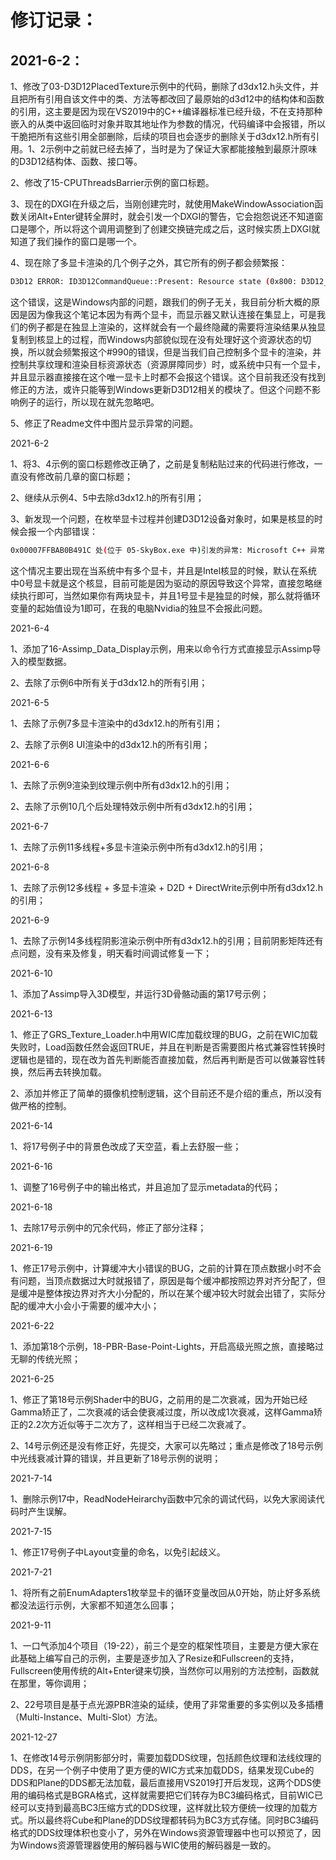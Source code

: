 # 修订记录：

## 2021-6-2：

1、修改了03-D3D12PlacedTexture示例中的代码，删除了d3dx12.h头文件，并且把所有引用自该文件中的类、方法等都改回了最原始的d3d12中的结构体和函数的引用，这主要是因为现在VS2019中的C++编译器标准已经升级，不在支持那种嵌入的从类中返回临时对象并取其地址作为参数的情况，代码编译中会报错，所以干脆把所有这些引用全部删除，后续的项目也会逐步的删除关于d3dx12.h所有引用。1、2示例中之前就已经去掉了，当时是为了保证大家都能接触到最原汁原味的D3D12结构体、函数、接口等。

2、修改了15-CPUThreadsBarrier示例的窗口标题。

3、现在的DXGI在升级之后，当刚创建完时，就使用MakeWindowAssociation函数关闭Alt+Enter键转全屏时，就会引发一个DXGI的警告，它会抱怨说还不知道窗口是哪个，所以将这个调用调整到了创建交换链完成之后，这时候实质上DXGI就知道了我们操作的窗口是哪一个。

4、现在除了多显卡渲染的几个例子之外，其它所有的例子都会频繁报：

```sh
D3D12 ERROR: ID3D12CommandQueue::Present: Resource state (0x800: D3D12_RESOURCE_STATE_COPY_SOURCE) (promoted from COMMON state) of resource (0x000001B737E63E00:'Unnamed ID3D12Resource Object') (subresource: 0) must be in COMMON state when transitioning to use in a different Command List type, because resource state on previous Command List type : D3D12_COMMAND_LIST_TYPE_COPY, is actually incompatible and different from that on the next Command List type : D3D12_COMMAND_LIST_TYPE_DIRECT. [ RESOURCE_MANIPULATION ERROR #990: RESOURCE_BARRIER_MISMATCHING_COMMAND_LIST_TYPE]

```

这个错误，这是Windows内部的问题，跟我们的例子无关，我目前分析大概的原因是因为像我这个笔记本因为有两个显卡，而显示器又默认连接在集显上，可是我们的例子都是在独显上渲染的，这样就会有一个最终隐藏的需要将渲染结果从独显复制到核显上的过程，而Windows内部貌似现在没有处理好这个资源状态的切换，所以就会频繁报这个#990的错误，但是当我们自己控制多个显卡的渲染，并控制共享纹理和渲染目标资源状态（资源屏障同步）时，或系统中只有一个显卡，并且显示器直接接在这个唯一显卡上时都不会报这个错误。这个目前我还没有找到修正的方法，或许只能等到Windows更新D3D12相关的模块了。但这个问题不影响例子的运行，所以现在就先忽略吧。

5、修正了Readme文件中图片显示异常的问题。



2021-6-2

1、将3、4示例的窗口标题修改正确了，之前是复制粘贴过来的代码进行修改，一直没有修改前几章的窗口标题；

2、继续从示例4、5中去除d3dx12.h的所有引用；

3、新发现一个问题，在枚举显卡过程并创建D3D12设备对象时，如果是核显的时候会报一个内部错误：

```sh
0x00007FFBAB0B491C 处(位于 05-SkyBox.exe 中)引发的异常: Microsoft C++ 异常: MONZA::Exception，位于内存位置 0x0000000600D989F4 处。
```

这个情况主要出现在当系统中有多个显卡，并且是Intel核显的时候，默认在系统中0号显卡就是这个核显，目前可能是因为驱动的原因导致这个异常，直接忽略继续执行即可，当然如果你有两块显卡，并且1号显卡是独显的时候，那么就将循环变量的起始值设为1即可，在我的电脑Nvidia的独显不会报此问题。

2021-6-4

1、添加了16-Assimp_Data_Display示例，用来以命令行方式直接显示Assimp导入的模型数据。

2、去除了示例6中所有关于d3dx12.h的所有引用；

2021-6-5

1、去除了示例7多显卡渲染中的d3dx12.h的所有引用；

2、去除了示例8 UI渲染中的d3dx12.h的所有引用；

2021-6-6

1、去除了示例9渲染到纹理示例中所有d3dx12.h的引用；

2、去除了示例10几个后处理特效示例中所有d3dx12.h的引用；

2021-6-7

1、去除了示例11多线程+多显卡渲染示例中所有d3dx12.h的引用；

2021-6-8

1、去除了示例12多线程 + 多显卡渲染 + D2D + DirectWrite示例中所有d3dx12.h的引用；

2021-6-9

1、去除了示例14多线程阴影渲染示例中所有d3dx12.h的引用；目前阴影矩阵还有点问题，没有来及修复，明天看时间调试修复一下；

2021-6-10

1、添加了Assimp导入3D模型，并运行3D骨骼动画的第17号示例；

2021-6-13

1、修正了GRS_Texture_Loader.h中用WIC库加载纹理的BUG，之前在WIC加载失败时，Load函数任然会返回TRUE，并且在判断是否需要图片格式兼容性转换时逻辑也是错的，现在改为首先判断能否直接加载，然后再判断是否可以做兼容性转换，然后再去转换加载。

2、添加并修正了简单的摄像机控制逻辑，这个目前还不是介绍的重点，所以没有做严格的控制。

2021-6-14

1、将17号例子中的背景色改成了天空蓝，看上去舒服一些；

2021-6-16

1、调整了16号例子中的输出格式，并且追加了显示metadata的代码；

2021-6-18

1、去除17号示例中的冗余代码，修正了部分注释；

2021-6-19

1、修正17号示例中，计算缓冲大小错误的BUG，之前的计算在顶点数据小时不会有问题，当顶点数据过大时就报错了，原因是每个缓冲都按照边界对齐分配了，但是缓冲是整体按边界对齐大小分配的，所以在某个缓冲较大时就会出错了，实际分配的缓冲大小会小于需要的缓冲大小；

2021-6-22

1、添加第18个示例，18-PBR-Base-Point-Lights，开启高级光照之旅，直接略过无聊的传统光照；

2021-6-25

1、修正了第18号示例Shader中的BUG，之前用的是二次衰减，因为开始已经Gamma矫正了，二次衰减的话会使衰减过度，所以改成1次衰减，这样Gamma矫正的2.2次方近似等于二次方了，这样相当于已经二次衰减了。

2、14号示例还是没有修正好，先提交，大家可以先略过；重点是修改了18号示例中光线衰减计算的错误，并且更新了18号示例的说明；

2021-7-14

1、删除示例17中，ReadNodeHeirarchy函数中冗余的调试代码，以免大家阅读代码时产生误解。

2021-7-15

1、修正17号例子中Layout变量的命名，以免引起歧义。

2021-7-21

1、将所有之前EnumAdapters1枚举显卡的循环变量改回从0开始，防止好多系统都没法运行示例，大家都不知道怎么回事；

2021-9-11

1、一口气添加4个项目（19-22），前三个是空的框架性项目，主要是方便大家在此基础上编写自己的示例，主要是逐步加入了Resize和Fullscreen的支持，Fullscreen使用传统的Alt+Enter键来切换，当然你可以用别的方法控制，函数就在那里，等你调用；

2、22号项目是基于点光源PBR渲染的延续，使用了非常重要的多实例以及多插槽（Multi-Instance、Multi-Slot）方法。

2021-12-27

1、在修改14号示例阴影部分时，需要加载DDS纹理，包括颜色纹理和法线纹理的DDS，在另一个例子中使用了更方便的WIC方式来加载DDS，结果发现Cube的DDS和Plane的DDS都无法加载，最后直接用VS2019打开后发现，这两个DDS使用的编码格式是BGRA格式，这样就需要把它们转存为BC3编码格式，目前WIC已经可以支持到最高BC3压缩方式的DDS纹理，这样就比较方便统一纹理的加载方式。所以最终将Cube和Plane的DDS纹理都转码为BC3方式存储。同时BC3编码格式的DDS纹理体积也变小了，另外在Windows资源管理器中也可以预览了，因为Windows资源管理器使用的解码器与WIC使用的解码器是一致的。
